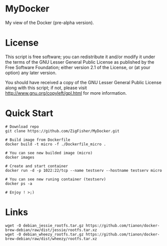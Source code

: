 MyDocker
========

My view of the Docker (pre-alpha version).


License
=======

This script is free software; you can redistribute it and/or modify it under the terms of
the GNU Lesser General Public License as published by the Free Software Foundation;
either version 2.1 of the License, or (at your option) any later version.

You should have received a copy of the GNU Lesser General Public License along with this
script; if not, please visit http://www.gnu.org/copyleft/gpl.html for more information.


Quick Start
===========

	# Download repo
	git clone https://github.com/ZigFisher/MyDocker.git

	# Build image from Dockerfile
	docker build -t micro -f ./Dockerfile_micro .

	# You can see new builded image (micro)
	docker images

	# Create and start container
	docker run -d -p 1022:22/tcp --name testserv --hostname testserv micro

	# You can see new runing container (testserv)
	docker ps -a

	# Enjoy ! >;)

Links
=====

	wget -O debian_jessie_rootfs.tar.gz https://github.com/tianon/docker-brew-debian/raw/dist/jessie/rootfs.tar.xz
	wget -O debian_wheezy_rootfs.tar.gz https://github.com/tianon/docker-brew-debian/raw/dist/wheezy/rootfs.tar.xz
